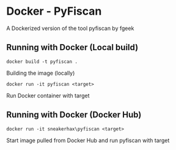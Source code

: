 # Docker - PyFiscan

A Dockerized version of the tool pyfiscan by fgeek

## Running with Docker (Local build)

```
docker build -t pyfiscan .
```

Building the image (locally)

```
docker run -it pyfiscan <target>
```

Run Docker container with target

## Running with Docker (Docker Hub)

```
docker run -it sneakerhax\pyfiscan <target>
```

Start image pulled from Docker Hub and run pyfiscan with target


